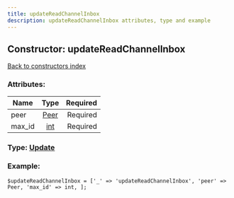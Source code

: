 ```yaml
---
title: updateReadChannelInbox
description: updateReadChannelInbox attributes, type and example
---
```

## Constructor: updateReadChannelInbox  
[Back to constructors index](index.md)



### Attributes:

| Name     |    Type       | Required |
|----------|:-------------:|---------:|
|peer|[Peer](../types/Peer.md) | Required|
|max\_id|[int](../types/int.md) | Required|



### Type: [Update](../types/Update.md)


### Example:

```
$updateReadChannelInbox = ['_' => 'updateReadChannelInbox', 'peer' => Peer, 'max_id' => int, ];
```  

